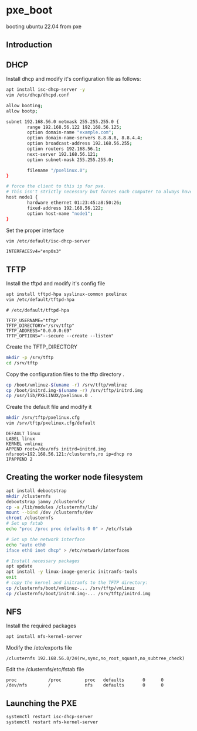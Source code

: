 # pxe_boot
 booting ubuntu 22.04 from pxe

 ## Introduction
 ## DHCP
 Install dhcp and modify it's configuration file as follows:
 ``` bash
apt install isc-dhcp-server -y
vim /etc/dhcp/dhcpd.conf
```
```bash
allow booting;
allow bootp;

subnet 192.168.56.0 netmask 255.255.255.0 {
        range 192.168.56.122 192.168.56.125;
        option domain-name "example.com";
        option domain-name-servers 8.8.8.8, 8.8.4.4;
        option broadcast-address 192.168.56.255;
        option routers 192.168.56.1;
        next-server 192.168.56.121;
        option subnet-mask 255.255.255.0;

        filename "/pxelinux.0";
}

# force the client to this ip for pxe.
# This isn't strictly necessary but forces each computer to always have the same IP address
host node1 {
        hardware ethernet 01:23:45:a8:50:26;
        fixed-address 192.168.56.122;
        option host-name "node1";
}
```
Set the proper interface
```bash
vim /etc/default/isc-dhcp-server
```

```
INTERFACESv4="enp0s3"
```
 ## TFTP
Install the tftpd and modify it's config file
 ```bash
apt install tftpd-hpa syslinux-common pxelinux
vim /etc/default/tftpd-hpa
```

```
# /etc/default/tftpd-hpa

TFTP_USERNAME="tftp"
TFTP_DIRECTORY="/srv/tftp"
TFTP_ADDRESS="0.0.0.0:69"
TFTP_OPTIONS="--secure --create --listen"
```


Create the TFTP_DIRECTORY 
``` bash
mkdir -p /srv/tftp
cd /srv/tftp
```
Copy the configuration files to the tftp directory .
``` bash
cp /boot/vmlinuz-$(uname -r) /srv/tftp/vmlinuz
cp /boot/initrd.img-$(uname -r) /srv/tftp/initrd.img
cp /usr/lib/PXELINUX/pxelinux.0 .
```
Create the default file and modify it
```bash
mkdir /srv/tftp/pxelinux.cfg
vim /srv/tftp/pxelinux.cfg/default
```

```
DEFAULT linux
LABEL linux
KERNEL vmlinuz
APPEND root=/dev/nfs initrd=initrd.img nfsroot=192.168.56.121:/clusternfs,ro ip=dhcp ro
IPAPPEND 2
```
## Creating the worker node filesystem
```bash
apt install debootstrap
mkdir /clusternfs
debootstrap jammy /clusternfs/
cp -a /lib/modules /clusternfs/lib/
mount --bind /dev /clusternfs/dev
chroot /clusternfs
# Set up fstab
echo "proc /proc proc defaults 0 0" > /etc/fstab

# Set up the network interface
echo "auto eth0
iface eth0 inet dhcp" > /etc/network/interfaces

# Install necessary packages
apt update
apt install -y linux-image-generic initramfs-tools
exit
# copy the kernel and initramfs to the TFTP directory:
cp /clusternfs/boot/vmlinuz-... /srv/tftp/vmlinuz
cp /clusternfs/boot/initrd.img-... /srv/tftp/initrd.img
```
 ## NFS
 Install the required packages
 ```bash
apt install nfs-kernel-server
```
Modify the /etc/exports file 
```
/clusternfs 192.168.56.0/24(rw,sync,no_root_squash,no_subtree_check)
```
Edit the /clusternfs/etc/fstab file
```
proc            /proc         proc   defaults       0      0
/dev/nfs        /             nfs    defaults       0      0
```

## Launching the PXE
```bash 
systemctl restart isc-dhcp-server
systemctl restart nfs-kernel-server
```